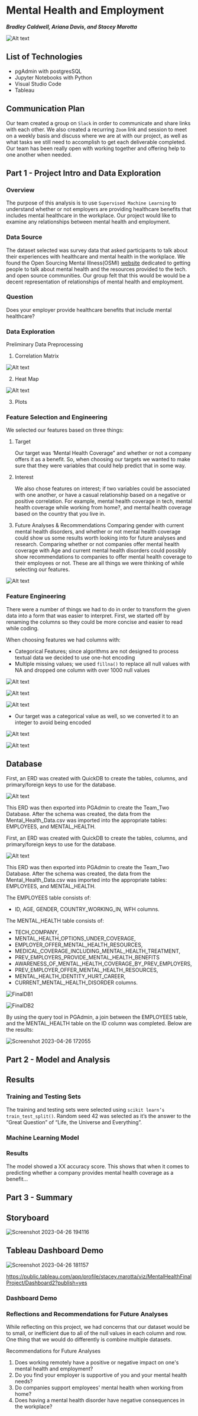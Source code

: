 # Mental Health and Employment 
***Bradley Caldwell, Ariana Davis, and Stacey Marotta***

![Alt text](images/Workplace-Mental-Health-scaled.jpeg)

## List of Technologies

- pgAdmin with postgresSQL
- Jupyter Notebooks with Python
- Visual Studio Code
- Tableau

## Communication Plan

Our team created a group on `Slack` in order to communicate and share links with each other. We also created a recurring `Zoom` link and session to meet on a weekly basis and discuss where we are at with our project, as well as what tasks we still need to accomplish to get each deliverable completed. Our team has been really open with working together and offering help to one another when needed.

## Part 1 - Project Intro and Data Exploration

### Overview

The purpose of this analysis is to use `Supervised Machine Learning` to understand whether or not employers are providing healthcare benefits that includes mental healthcare in the workplace. Our project would like to examine any relationships between mental health and employment. 


### Data Source 

The dataset selected was survey data that asked participants to talk about their experiences with healthcare and mental health in the workplace. We found the Open Sourcing Mental Illness(OSMI) [website](https://osmihelp.org/research.html) dedicated to getting people to talk about mental health and the resources provided to the tech. and open source communities. Our group felt that this would be would be a decent representation of relationships of mental health and employment. 

### Question

Does your employer provide healthcare benefits that include mental healthcare?

### Data Exploration

Preliminary Data Preprocessing
1. Correlation Matrix

![Alt text](images/CorrelationMatrix.PNG)

2. Heat Map

![Alt text](images/Heatmap.PNG)

3. Plots

### Feature Selection and Engineering

We selected our features based on three things:

1. Target

    Our target was ‘Mental Health Coverage” and whether or not a company offers it as a benefit. So, when choosing our targets we wanted to make sure that they were variables that could help predict that in some way.

2. Interest

    We also chose features on interest; if two variables could be associated with one another, or have a casual relationship based on a negative or positive correlation. For example, mental health coverage in tech,  mental health coverage while working from home?, and mental health coverage based on the country that you live in.

3. Future Analyses & Recommendations
     Comparing gender with current mental health disorders, and whether or not mental health coverage could show us some results worth looking into for future analyses and research. Comparing whether or not companies offer mental health coverage with Age and current mental health disorders could possibly show recommendations to companies to offer mental health coverage to their employees or not. These are all things we were thinking of while selecting our features.

![Alt text](images/Features.PNG)

### Feature Engineering

There were a number of things we had to do in order to transform the given data into a form that was easier to interpret. First, we started off by renaming the columns so they could be more concise and easier to read while coding.

When choosing features we had columns with:
- Categorical Features; since algorithms are not designed to process textual data we decided to use one-hot encoding
- Multiple missing values; we used `fillna()` to replace all null values with NA and dropped one column with over 1000 null values

![Alt text](images/FeatureEngineering.PNG)

![Alt text](images/FeatureEngineering1.PNG)

![Alt text](images/FeatureEngineering2.PNG)

- Our target was a categorical value as well, so we converted it to an integer to avoid being encoded

![Alt text](images/FeatureEngineering3.PNG)

![Alt text](images/FeatureEngineering4.PNG)

## Database


First, an ERD was created with QuickDB to create the tables, columns, and primary/foreign keys to use for the database. 


![Alt text](images/Database.PNG)


This ERD was then exported into PGAdmin to create the Team_Two Database.  After the schema was created, the data from the Mental_Health_Data.csv was imported into the appropriate tables: EMPLOYEES, and MENTAL_HEALTH. 

First, an ERD was created with QuickDB to create the tables, columns, and primary/foreign keys to use for the database. 


![Alt text](images/Database.PNG)


This ERD was then exported into PGAdmin to create the Team_Two Database.  After the schema was created, the data from the Mental_Health_Data.csv was imported into the appropriate tables: EMPLOYEES, and MENTAL_HEALTH. 


The EMPLOYEES table consists of: 

- ID, AGE, GENDER, COUNTRY_WORKING_IN, WFH columns.  

The MENTAL_HEALTH table consists of: 

- TECH_COMPANY, 
- MENTAL_HEALTH_OPTIONS_UNDER_COVERAGE, 
- EMPLOYER_OFFER_MENTAL_HEALTH_RESOURCES, 
- MEDICAL_COVERAGE_INCLUDING_MENTAL_HEALTH_TREATMENT, 
- PREV_EMPLOYERS_PROVIDE_MENTAL_HEALTH_BENEFITS
- AWARENESS_OF_MENTAL_HEALTH_COVERAGE_BY_PREV_EMPLOYERS, 
- PREV_EMPLOYER_OFFER_MENTAL_HEALTH_RESOURCES, 
- MENTAL_HEALTH_IDENTITY_HURT_CAREER, 
- CURRENT_MENTAL_HEALTH_DISORDER columns.

![FinalDB1](https://user-images.githubusercontent.com/45715246/232633558-4deff047-08e6-4191-8f1e-e4f8c6bc0228.png)

![FinalDB2](https://user-images.githubusercontent.com/45715246/232633577-0290d48b-cd6d-441c-99a2-7eea74239909.png)


By using the query tool in PGAdmin, a join between the EMPLOYEES table, and the MENTAL_HEALTH table on the ID column was completed.  Below are the results:

![Screenshot 2023-04-26 172055](https://user-images.githubusercontent.com/45715246/234706271-1d507509-0b1d-4a42-96c2-3d66a0db9134.png)




## Part 2 - Model and Analysis


## Results

### Training and Testing Sets

The training and testing sets were selected using `scikit learn’s` `train_test_split()`.
Random seed 42 was selected as it’s the answer to the “Great Question” of “Life, the Universe and Everything”.

### Machine Learning Model

### Results

The model showed a XX accuracy score. This shows that when it comes to predicting whether a company provides mental health coverage as a benefit...

## Part 3 - Summary

## Storyboard


![Screenshot 2023-04-26 194116](https://user-images.githubusercontent.com/45715246/234725330-556ebe2f-3565-40a6-9ee9-a3ecbd8ff120.png)



## Tableau Dashboard Demo


![Screenshot 2023-04-26 181157](https://user-images.githubusercontent.com/45715246/234727073-bf719867-d485-4e15-9647-67659da67965.png)


https://public.tableau.com/app/profile/stacey.marotta/viz/MentalHealthFinalProject/Dashboard2?publish=yes


### Dashboard Demo


### Reflections and Recommendations for Future Analyses

While reflecting on this project, we had concerns that our dataset would be to small, or inefficient due to all of the null values in each column and row. One thing that we would do differently is combine multiple datasets.

Recommendations for Future Analyses
1. Does working remotely have a positive or negative impact on one's mental health and employment?
2. Do you find your employer is supportive of you and your mental health needs?
3. Do companies support employees' mental health when working from home?
4. Does having a mental health disorder have negative consequences in the workplace?  

